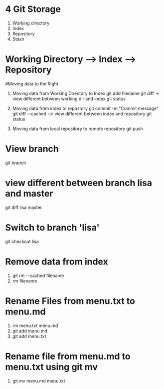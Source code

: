 # 4 Git Storage
1. Working directory
2. Index
3. Repository
4. Stash

# Working Directory --> Index --> Repository

#Moving data to the Right
1. Moving data from Working Directory to Index
git add filename
git diff -> view different between working dir and index
git status

2. Moving data from index to repostory
git commit -m "Commit message"
git diff --cached --> view different between index and repository
git status

3. Moving data from local repository to remote repository
git push

# View branch
git branch

# view different between branch lisa and master
git diff lisa master

# Switch to branch 'lisa'
git checkout lisa

# Remove data from index
1. git rm --cached filename
2. rm filename

# Rename Files from menu.txt to menu.md
1. rm menu.txt menu.md
2. git add menu.md
3. git add menu.txt

# Rename file from menu.md to menu.txt using git mv
1. git mv menu.md menu.txt

